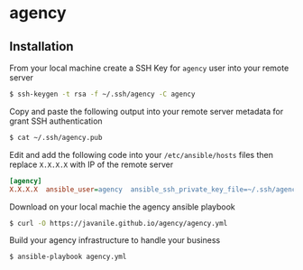 agency
======



Installation
------------

From your local machine create a SSH Key 
for `agency` user into your remote server 
```bash
$ ssh-keygen -t rsa -f ~/.ssh/agency -C agency
```

Copy and paste the following output 
into your remote server metadata 
for grant SSH authentication
```bash
$ cat ~/.ssh/agency.pub
```

Edit and add the following code 
into your `/etc/ansible/hosts` files
then replace `X.X.X.X` with IP of the remote server
```ini
[agency]
X.X.X.X  ansible_user=agency  ansible_ssh_private_key_file=~/.ssh/agency
```

Download on your local machie the agency ansible playbook
```bash
$ curl -O https://javanile.github.io/agency/agency.yml 
```

Build your agency infrastructure to handle your business
```bash
$ ansible-playbook agency.yml
```
